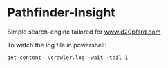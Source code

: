 # Pathfinder-Insight
Simple search-engine tailored for www.d20pfsrd.com

To watch the log file in powershell:

`get-content .\crawler.log -wait -tail 1`